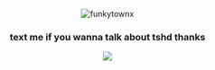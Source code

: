 <p align="center"> <img src="https://komarev.com/ghpvc/?username=funkytownx&label=Profile%20views&color=a60d26&style=flat" alt="funkytownx" /> </p>
<h3 align="center"> text me if you wanna talk about tshd thanks </h3>
<p align="center"> <img src="https://tenor.com/en-GB/view/shuake-persona-5-akechi-goro-akira-kurusu-ren-amamiya-gif-15138639956416580850" /> </p>
